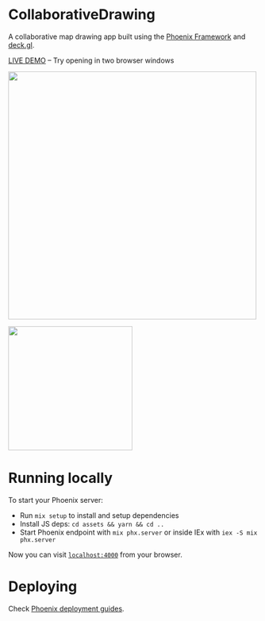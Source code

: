 # CollaborativeDrawing

A collaborative map drawing app built using the [Phoenix Framework](https://phoenixframework.org/) and [deck.gl](http://deck.gl).

[LIVE DEMO](https://mapcanv.fly.dev) – Try opening in two browser windows

<img src=https://github.com/ilyabo/mapcanv/assets/351828/16368053-1aa9-469d-a7c7-0f4836997aaa width=500>

[<img width=250 src=https://github.com/ilyabo/mapcanv/assets/351828/222103b5-18c6-4a1c-938f-e7d94d2994aa>](https://mapcanv.fly.dev)

# Running locally

To start your Phoenix server:

- Run `mix setup` to install and setup dependencies
- Install JS deps: `cd assets && yarn && cd ..`
- Start Phoenix endpoint with `mix phx.server` or inside IEx with `iex -S mix phx.server`

Now you can visit [`localhost:4000`](http://localhost:4000) from your browser.

# Deploying

Check [Phoenix deployment guides](https://hexdocs.pm/phoenix/deployment.html).

